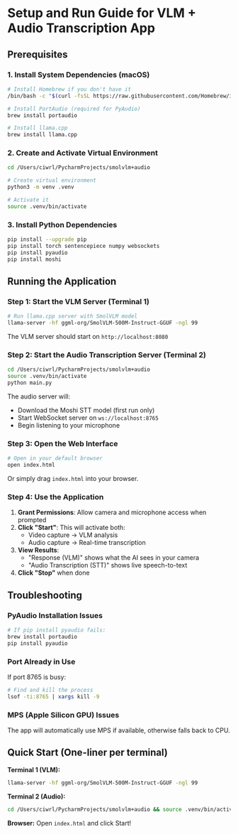 # Setup and Run Guide for VLM + Audio Transcription App

## Prerequisites

### 1. Install System Dependencies (macOS)

```bash
# Install Homebrew if you don't have it
/bin/bash -c "$(curl -fsSL https://raw.githubusercontent.com/Homebrew/install/HEAD/install.sh)"

# Install PortAudio (required for PyAudio)
brew install portaudio

# Install llama.cpp
brew install llama.cpp
```

### 2. Create and Activate Virtual Environment

```bash
cd /Users/ciwrl/PycharmProjects/smolvlm+audio

# Create virtual environment
python3 -m venv .venv

# Activate it
source .venv/bin/activate
```

### 3. Install Python Dependencies

```bash
pip install --upgrade pip
pip install torch sentencepiece numpy websockets
pip install pyaudio
pip install moshi
```

## Running the Application

### Step 1: Start the VLM Server (Terminal 1)

```bash
# Run llama.cpp server with SmolVLM model
llama-server -hf ggml-org/SmolVLM-500M-Instruct-GGUF -ngl 99
```

The VLM server should start on `http://localhost:8080`

### Step 2: Start the Audio Transcription Server (Terminal 2)

```bash
cd /Users/ciwrl/PycharmProjects/smolvlm+audio
source .venv/bin/activate
python main.py
```

The audio server will:
- Download the Moshi STT model (first run only)
- Start WebSocket server on `ws://localhost:8765`
- Begin listening to your microphone

### Step 3: Open the Web Interface

```bash
# Open in your default browser
open index.html
```

Or simply drag `index.html` into your browser.

### Step 4: Use the Application

1. **Grant Permissions**: Allow camera and microphone access when prompted
2. **Click "Start"**: This will activate both:
   - Video capture → VLM analysis
   - Audio capture → Real-time transcription
3. **View Results**:
   - "Response (VLM)" shows what the AI sees in your camera
   - "Audio Transcription (STT)" shows live speech-to-text
4. **Click "Stop"** when done

## Troubleshooting

### PyAudio Installation Issues
```bash
# If pip install pyaudio fails:
brew install portaudio
pip install pyaudio
```

### Port Already in Use
If port 8765 is busy:
```bash
# Find and kill the process
lsof -ti:8765 | xargs kill -9
```

### MPS (Apple Silicon GPU) Issues
The app will automatically use MPS if available, otherwise falls back to CPU.

## Quick Start (One-liner per terminal)

**Terminal 1 (VLM):**
```bash
llama-server -hf ggml-org/SmolVLM-500M-Instruct-GGUF -ngl 99
```

**Terminal 2 (Audio):**
```bash
cd /Users/ciwrl/PycharmProjects/smolvlm+audio && source .venv/bin/activate && python main.py
```

**Browser:**
Open `index.html` and click Start!

